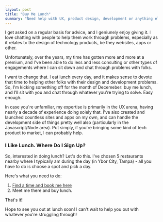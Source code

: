 ```yaml
---
layout: post
title: "Buy Me Lunch"
summary: "Need help with UX, product design, development or anything else? Buy me lunch and let's chat."
---
```


I get asked on a regular basis for advice, and I geniunely enjoy giving it. I love chatting with people to help them work through problems, especially as it relates to the design of technology products, be they websites, apps or other.

Unfortunately, over the years, my time has gotten more and more at a premium, and I've been able to do less and less consulting or other types of engagements where I can sit down and chat through problems with folks. 

I want to change that. I eat lunch every day, and it makes sense to devote that time to helping other folks with their design and development problems. So, I'm kicking something off for the month of Decemeber: buy me lunch, and I'll sit with you and chat through whatever you're trying to solve. Easy enough.

In case you're unfamiliar, my expertise is primarily in the UX arena, having nearly a decade of experience doing solely that. I've also created and launched countless sites and apps on my own, and can handle the development side of things pretty well also (particularly in the Javascript/Node area). Put simply, if you're bringing some kind of tech product to market, I can probably help. 

### I Like Lunch. Where Do I Sign Up?

So, interested in doing lunch? Let's do this. I've chosen 5 restaurants nearby where I typically am during the day (in Ybor City, Tampa) - all you have to do is choose a spot and pick a day.

Here's what you need to do:

1. [Find a time and book me here](http://buymelunch.youcanbook.me)
2. Meet me there and buy lunch.

That's it!

Hope to see you out at lunch soon! I can't wait to help you out with whatever you're struggling through!



